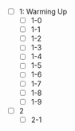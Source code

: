 - [ ] 1: Warming Up
	- [ ] 1-0
    - [ ] 1-1
    - [ ] 1-2
    - [ ] 1-3
    - [ ] 1-4
    - [ ] 1-5
    - [ ] 1-6
    - [ ] 1-7
    - [ ] 1-8
    - [ ] 1-9
- [ ] 2
	- [ ] 2-1
